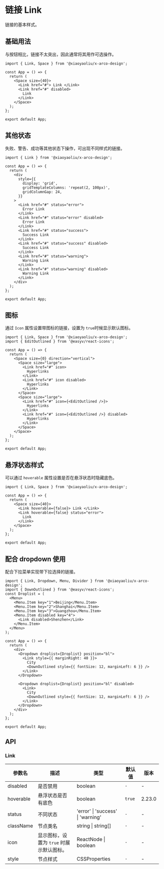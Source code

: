 # 链接 Link

链接的基本样式。

## 基础用法

与按钮相比，链接不太突出，因此通常将其用作可选操作。

```tsx
import { Link, Space } from '@xiaoyaoliu/x-arco-design';

const App = () => {
  return (
    <Space size={40}>
      <Link href="#"> Link </Link>
      <Link href="#" disabled>
        Link
      </Link>
    </Space>
  );
};

export default App;
```

## 其他状态

失败、警告、成功等其他状态下操作，可出现不同样式的链接。

```tsx
import { Link } from '@xiaoyaoliu/x-arco-design';

const App = () => {
  return (
    <div
      style={{
        display: 'grid',
        gridTemplateColumns: 'repeat(2, 100px)',
        gridColumnGap: 24,
      }}
    >
      <Link href="#" status="error">
        Error Link
      </Link>
      <Link href="#" status="error" disabled>
        Error Link
      </Link>
      <Link href="#" status="success">
        Success Link
      </Link>
      <Link href="#" status="success" disabled>
        Success Link
      </Link>
      <Link href="#" status="warning">
        Warning Link
      </Link>
      <Link href="#" status="warning" disabled>
        Warning Link
      </Link>
    </div>
  );
};

export default App;
```

## 图标

通过 `Icon` 属性设置带图标的链接，设置为 `true`时候显示默认图标。

```tsx
import { Link, Space } from '@xiaoyaoliu/x-arco-design';
import { EditOutlined } from '@easyv/react-icons';

const App = () => {
  return (
    <Space size={0} direction="vertical">
      <Space size="large">
        <Link href="#" icon>
          Hyperlinks
        </Link>
        <Link href="#" icon disabled>
          Hyperlinks
        </Link>
      </Space>
      <Space size="large">
        <Link href="#" icon={<EditOutlined />}>
          Hyperlinks
        </Link>
        <Link href="#" icon={<EditOutlined />} disabled>
          Hyperlinks
        </Link>
      </Space>
    </Space>
  );
};

export default App;
```

## 悬浮状态样式

可以通过 `hoverable` 属性设置是否在悬浮状态时隐藏底色。

```tsx
import { Link, Space } from '@xiaoyaoliu/x-arco-design';

const App = () => {
  return (
    <Space size={40}>
      <Link hoverable={false}> Link </Link>
      <Link hoverable={false} status="error">
        Link
      </Link>
    </Space>
  );
};

export default App;
```

## 配合 dropdown 使用

配合下拉菜单实现带下拉选择的链接。

```tsx
import { Link, Dropdown, Menu, Divider } from '@xiaoyaoliu/x-arco-design';
import { DownOutlined } from '@easyv/react-icons';
const Droplist = (
  <Menu>
    <Menu.Item key="1">Beijing</Menu.Item>
    <Menu.Item key="2">Shanghai</Menu.Item>
    <Menu.Item key="3">Guangzhou</Menu.Item>
    <Menu.Item disabled key="4">
      <Link disabled>Shenzhen</Link>
    </Menu.Item>
  </Menu>
);

const App = () => {
  return (
    <div>
      <Dropdown droplist={Droplist} position="bl">
        <Link style={{ marginRight: 40 }}>
          City
          <DownOutlined style={{ fontSize: 12, marginLeft: 6 }} />
        </Link>
      </Dropdown>

      <Dropdown droplist={Droplist} position="bl" disabled>
        <Link>
          City
          <DownOutlined style={{ fontSize: 12, marginLeft: 6 }} />
        </Link>
      </Dropdown>
    </div>
  );
};

export default App;
```

## API

### Link

| 参数名    | 描述                                     | 类型                              | 默认值 | 版本   |
| --------- | ---------------------------------------- | --------------------------------- | ------ | ------ |
| disabled  | 是否禁用                                 | boolean                           | `-`    | -      |
| hoverable | 悬浮状态是否有底色                       | boolean                           | `true` | 2.23.0 |
| status    | 不同状态                                 | 'error' \| 'success' \| 'warning' | `-`    | -      |
| className | 节点类名                                 | string \| string[]                | `-`    | -      |
| icon      | 显示图标，设置为 `true` 时展示默认图标。 | ReactNode \| boolean              | `-`    | -      |
| style     | 节点样式                                 | CSSProperties                     | `-`    | -      |
